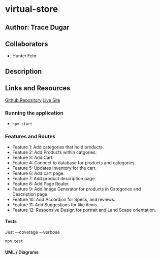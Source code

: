 # virtual-store

## Author: Trace Dugar

## Collaborators

- Hunter Fehr

## Description

## Links and Resources

[Github Repository](https://github.com/TraceDugar/virtual-store)
[Live Site](https://virtual-store-traced.onrender.com)

### Running the application

- `npm start`

### Features and Routes

- Feature 1: Add categories that hold products.
- Feature 2: Add Products within catgories.
- Feature 3: Add Cart.
- Feature 4: Connect to database for products and categories.
- Feature 5: Updates Inventory for the cart.
- Feature 6: Add cart page.
- Feature 7: Add product description page.
- Feature 8: Add Page Router.
- Feature 9: Add Image Generator for products in Categories and Description page.
- Feature 10: Add Accordion for Specs, and reviews.
- Feature 11: Add Suggestions for like items.
- Feature 12: Responsive Design for portrait and Land Scape orientation.

#### Tests

  Jest --coverage --verbose

  `npm test`

#### UML / Diagrams
